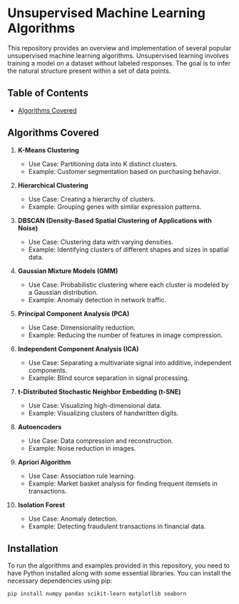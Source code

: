 # Unsupervised Machine Learning Algorithms

This repository provides an overview and implementation of several popular unsupervised machine learning algorithms. Unsupervised learning involves training a model on a dataset without labeled responses. The goal is to infer the natural structure present within a set of data points.

## Table of Contents

- [Algorithms Covered](#algorithms-covered)

## Algorithms Covered

1. **K-Means Clustering**
   - Use Case: Partitioning data into K distinct clusters.
   - Example: Customer segmentation based on purchasing behavior.

2. **Hierarchical Clustering**
   - Use Case: Creating a hierarchy of clusters.
   - Example: Grouping genes with similar expression patterns.

3. **DBSCAN (Density-Based Spatial Clustering of Applications with Noise)**
   - Use Case: Clustering data with varying densities.
   - Example: Identifying clusters of different shapes and sizes in spatial data.

4. **Gaussian Mixture Models (GMM)**
   - Use Case: Probabilistic clustering where each cluster is modeled by a Gaussian distribution.
   - Example: Anomaly detection in network traffic.

5. **Principal Component Analysis (PCA)**
   - Use Case: Dimensionality reduction.
   - Example: Reducing the number of features in image compression.

6. **Independent Component Analysis (ICA)**
   - Use Case: Separating a multivariate signal into additive, independent components.
   - Example: Blind source separation in signal processing.

7. **t-Distributed Stochastic Neighbor Embedding (t-SNE)**
   - Use Case: Visualizing high-dimensional data.
   - Example: Visualizing clusters of handwritten digits.

8. **Autoencoders**
   - Use Case: Data compression and reconstruction.
   - Example: Noise reduction in images.

9. **Apriori Algorithm**
   - Use Case: Association rule learning.
   - Example: Market basket analysis for finding frequent itemsets in transactions.

10. **Isolation Forest**
    - Use Case: Anomaly detection.
    - Example: Detecting fraudulent transactions in financial data.

## Installation

To run the algorithms and examples provided in this repository, you need to have Python installed along with some essential libraries. You can install the necessary dependencies using pip:

```bash
pip install numpy pandas scikit-learn matplotlib seaborn
